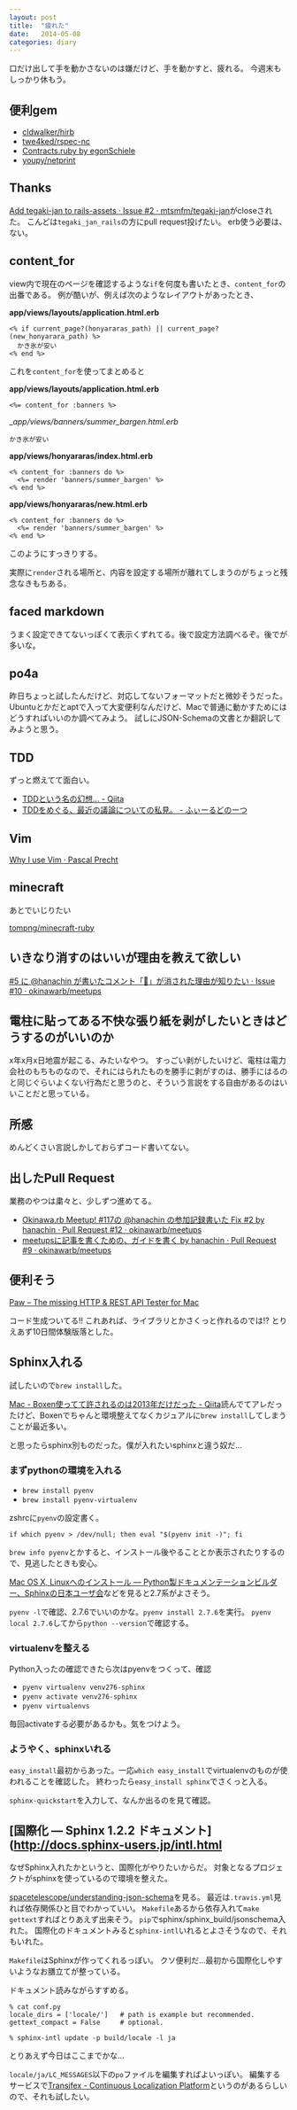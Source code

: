 ```yaml
---
layout: post
title:  "疲れた"
date:   2014-05-08
categories: diary
---
```


口だけ出して手を動かさないのは嫌だけど、手を動かすと、疲れる。
今週末もしっかり休もう。

## 便利gem
- [cldwalker/hirb](https://github.com/cldwalker/hirb)
- [twe4ked/rspec-nc](https://github.com/twe4ked/rspec-nc)
- [Contracts.ruby by egonSchiele](http://egonschiele.github.io/contracts.ruby/)
- [youpy/netprint](https://github.com/youpy/netprint)

## Thanks
[Add tegaki-jan to rails-assets · Issue #2 · mtsmfm/tegaki-jan](https://github.com/mtsmfm/tegaki-jan/issues/2)がcloseされた。
こんどは`tegaki_jan_rails`の方にpull request投げたい。
erb使う必要は、ない。

## content_for
view内で現在のページを確認するような`if`を何度も書いたとき、`content_for`の出番である。
例が酷いが、例えば次のようなレイアウトがあったとき、

__app/views/layouts/application.html.erb__

``` erb
<% if current_page?(honyararas_path) || current_page?(new_honyarara_path) %>
  かき氷が安い
<% end %>
```

これを`content_for`を使ってまとめると

__app/views/layouts/application.html.erb__

``` erb
<%= content_for :banners %>
```

__app/views/banners/_summer_bargen.html.erb__

``` erb
かき氷が安い
```

__app/views/honyararas/index.html.erb__

``` erb
<% content_for :banners do %>
  <%= render 'banners/summer_bargen' %>
<% end %>
```

__app/views/honyararas/new.html.erb__

``` erb
<% content_for :banners do %>
  <%= render 'banners/summer_bargen' %>
<% end %>
```

このようにすっきりする。

実際に`render`される場所と、内容を設定する場所が離れてしまうのがちょっと残念なきもちある。

## faced markdown
うまく設定できてないっぽくて表示くずれてる。後で設定方法調べるぞ。後でが多いな。

## po4a
昨日ちょっと試したんだけど、対応してないフォーマットだと微妙そうだった。
Ubuntuとかだとaptで入って大変便利なんだけど、Macで普通に動かすためにはどうすればいいのか調べてみよう。
試しにJSON-Schemaの文書とか翻訳してみようと思う。

## TDD
ずっと燃えてて面白い。

- [TDDという名の幻想... - Qiita](http://qiita.com/asip2k25/items/a580417c8aeedd248094)
- [TDDをめぐる、最近の議論についての私見。 - ふぃーるどのーつ](http://blog.fieldnotes.jp/entry/2014/05/07/225129)

## Vim
[Why I use Vim · Pascal Precht](http://pascalprecht.github.io/2014/03/18/why-i-use-vim/)

## minecraft
あとでいじりたい

[tompng/minecraft-ruby](https://github.com/tompng/minecraft-ruby)

## いきなり消すのはいいが理由を教えて欲しい
[#5 に @hanachin が書いたコメント「:pray:」が消された理由が知りたい · Issue #10 · okinawarb/meetups](https://github.com/okinawarb/meetups/issues/10)

## 電柱に貼ってある不快な張り紙を剥がしたいときはどうするのがいいのか
x年x月x日地震が起こる、みたいなやつ。
すっごい剥がしたいけど、電柱は電力会社のもちものなので、それにはられたものを勝手に剥がすのは、勝手にはるのと同じぐらいよくない行為だと思うのと、そういう言説をする自由があるのはいいことだと思っている。

## 所感
めんどくさい言説しかしておらずコード書いてない。

## 出したPull Request
業務のやつは粛々と、少しずつ進めてる。

- [Okinawa.rb Meetup! #117の @hanachin の参加記録書いた Fix #2 by hanachin · Pull Request #12 · okinawarb/meetups](https://github.com/okinawarb/meetups/pull/12)
- [meetupsに記事を書くための、ガイドを書く by hanachin · Pull Request #9 · okinawarb/meetups](https://github.com/okinawarb/meetups/pull/9)

## 便利そう
[Paw – The missing HTTP & REST API Tester for Mac](http://luckymarmot.com/paw)

コード生成ついてる!! これあれば、ライブラリとかさくっと作れるのでは!?
とりえあず10日間体験版落とした。

## Sphinx入れる
試したいので`brew install`した。

[Mac - Boxen使ってて許されるのは2013年だけだった - Qiita](http://qiita.com/yuku_t/items/50b2b376604c2fefd8cd)読んでてアレだったけど、Boxenでちゃんと環境整えてなくカジュアルに`brew install`してしまうことが最近多い。

と思ったらsphinx別ものだった。僕が入れたいsphinxと違う奴だ...

### まずpythonの環境を入れる
- `brew install pyenv`
- `brew install pyenv-virtualenv`

zshrcに`pyenv`の設定書く。

`if which pyenv > /dev/null; then eval "$(pyenv init -)"; fi`

`brew info pyenv`とかすると、インストール後やることとか表示されたりするので、見逃したときも安心。

[Mac OS X, Linuxへのインストール — Python製ドキュメンテーションビルダー、Sphinxの日本ユーザ会](http://sphinx-users.jp/gettingstarted/install_unix.html)などを見ると2.7系がよさそう。

`pyenv -l`で確認、2.7.6でいいのかな。`pyenv install 2.7.6`を実行。
`pyenv local 2.7.6`してから`python --version`で確認する。

### virtualenvを整える
Python入ったの確認できたら次はpyenvをつくって、確認

- `pyenv virtualenv venv276-sphinx`
- `pyenv activate venv276-sphinx`
- `pyenv virtualenvs`

毎回activateする必要があるかも。気をつけよう。

### ようやく、sphinxいれる
`easy_install`最初からあった。一応`which easy_install`でvirtualenvのものが使われることを確認した。
終わったら`easy_install sphinx`でさくっと入る。

`sphinx-quickstart`を入力して、なんか出るのを見て確認。

## [国際化 — Sphinx 1.2.2 ドキュメント](http://docs.sphinx-users.jp/intl.html
なぜSphinx入れたかというと、国際化がやりたいからだ。
対象となるプロジェクトがsphinxを使っているので環境を整えた。

[spacetelescope/understanding-json-schema](https://github.com/spacetelescope/understanding-json-schema)を見る。
最近は`.travis.yml`見れば依存関係ひと目でわかっていい。
`Makefile`あるから依存入れて`make gettext`すればとりあえず出来そう。
`pip`でsphinx/sphinx_build/jsonschema入れた。
国際化のドキュメントみると`sphinx-intl`いれるとよさそうなので、それもいれた。

`Makefile`はSphinxが作ってくれるっぽい。
クソ便利だ...最初から国際化しやすいようなお膳立てが整っている。

ドキュメント読みながらすすめる。

```
% cat conf.py
locale_dirs = ['locale/']   # path is example but recommended.
gettext_compact = False     # optional.

% sphinx-intl update -p build/locale -l ja
```

とりあえず今日はここまでかな...

`locale/ja/LC_MESSAGES`以下の`po`ファイルを編集すればよいっぽい。
編集するサービスで[Transifex - Continuous Localization Platform](https://www.transifex.com/)というのがあるらしいので、それも試したい。
